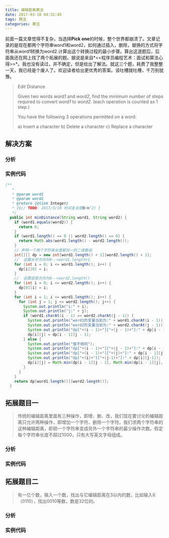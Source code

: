 ```yaml
---
title: 编辑距离算法
date: 2017-03-10 04:32:45
tags: 算法
categories: 算法
---
```


前面一篇文章觉得不复杂，当选择**Pick one**的时候，整个世界都崩溃了。文章记录的是现在都两个字符串word1和word2，如何通过插入，删除，替换的方式将字符串从word1转换为word2.计算出这个转换过程的最小步骤。算出这道题后，后面我还在网上找了两个拓展的题。据说是来自*<<程序员编程艺术：面试和算法心得>>*。我也没有读过，并不确定，但是给出了解法。就这三个题，耗费了我整整一天，我已经是个废人了。欢迎读者给出更优秀的答案。该吐槽就吐槽，千万别犹豫。

> Edit Distance
>
> Given two words *word1* and *word2*, find the minimum number of steps required to convert *word1* to *word2*. (each operation is counted as 1 step.)
>
> You have the following 3 operations permitted on a word:
>
> a) Insert a character
> b) Delete a character
> c) Replace a character

<!--more-->

## 解决方案

### 分析

### 实例代码

```java
/**
   *
   * @param word1
   * @param word2
   * @return {@link Integer} 
   * {@// TODO: 2017/3/10 时间复杂度O(n^2) }
   */
  public int minDistance(String word1, String word2) {
    if (word1.equals(word2)) {
      return 0;
    }
    if (word1.length() == 0 || word2.length() == 0) {
      return Math.abs(word1.length() - word2.length());
    }
    // 声明一个两个字符串长度都加一的二维数组
    int[][] dp = new int[word1.length() + 1][word2.length() + 1];
    //  设置水平方向为0-->word1.length+1
    for (int i = 0; i <= word1.length(); i++) {
      dp[i][0] = i;
    }
    //  设置竖直方向为0-->word2.length()
    for (int i = 0; i <= word2.length(); i++) {
      dp[0][i] = i;
    }
    for (int i = 1; i <= word1.length(); i++) {
      for (int j = 1; j <= word2.length(); j++) {
        System.out.println("i:" + i);
        System.out.println("j:" + j);
        if (word1.charAt(i - 1) == word2.charAt(j - 1)) {
          System.out.println("word1的变量当前为:" + word1.charAt(i - 1));
          System.out.println("word2的变量当前为:" + word2.charAt(j - 1));
          System.out.println("dp["+(i - 1)+"]["+(j - 1)+"]:" + dp[i - 1][j - 1]);
          dp[i][j] = dp[i - 1][j - 1];
        } else {
          System.out.println("值不相同");
          System.out.println("dp["+(i - 1)+"]["+(j - 1)+"]:" + dp[i - 1][j - 1]);
          System.out.println("dp["+(i - 1)+"]["+(j)+"]:" + dp[i - 1][j]);
          System.out.println("dp["+(i)+"]["+(j-1)+"]:" + dp[i][j-1]);
          dp[i][j] = Math.min(dp[i - 1][j - 1], Math.min(dp[i - 1][j], dp[i][j - 1])) + 1;
        }
      }
    }
    return dp[word1.length()][word2.length()];
  }
```





## 拓展题目一



> 传统的编辑距离里面有三种操作，即增、删、改，我们现在要讨论的编辑距离只允许两种操作，即增加一个字符、删除一个字符。我们求两个字符串的这种编辑距离，即把一个字符串变成另外一个字符串的最少操作次数。假定每个字符串长度不超过1000，只有大写英文字母组成。

### 分析



### 实例代码



## 拓展题目二

> 有一亿个数，输入一个数，找出与它编辑距离在3以内的数，比如输入6（0110），找出0010等数，数是32位的。



### 分析



### 实例代码

